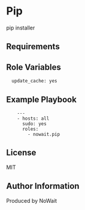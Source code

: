 Pip
=========
pip installer

Requirements
------------

Role Variables
--------------

      update_cache: yes

Example Playbook
----------------
        ---
        - hosts: all
          sudo: yes
          roles:
            - nowait.pip

License
-------

MIT

Author Information
------------------

Produced by NoWait
